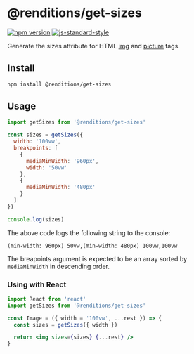 # @renditions/get-sizes

[![npm version](https://img.shields.io/npm/v/@renditions/get-sizes.svg?style=flat-square)](https://www.npmjs.com/package/@renditions/get-sizes) [![js-standard-style](https://img.shields.io/badge/code%20style-standard-brightgreen.svg?style=flat-square)](https://github.com/feross/standard)

Generate the sizes attribute for HTML [img](https://devdocs.io/html/element/img) and [picture](https://devdocs.io/html/element/source) tags.

## Install

```sh
npm install @renditions/get-sizes
```

## Usage

```js
import getSizes from '@renditions/get-sizes'

const sizes = getSizes({
  width: '100vw',
  breakpoints: [
    {
      mediaMinWidth: '960px',
      width: '50vw'
    },
    {
      mediaMinWidth: '480px'
    }
  ]
})

console.log(sizes)
```

The above code logs the following string to the console:

```
(min-width: 960px) 50vw,(min-width: 480px) 100vw,100vw
```

The breapoints argument is expected to be an array sorted by `mediaMinWidth` in descending order.

### Using with React

```jsx
import React from 'react'
import getSizes from '@renditions/get-sizes'

const Image = ({ width = '100vw', ...rest }) => {
  const sizes = getSizes({ width })

  return <img sizes={sizes} {...rest} />
}
```

